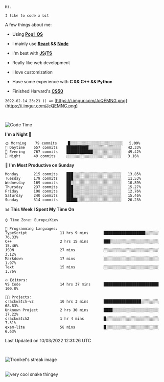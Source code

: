 ```
Hi.

I like to code a bit
```

A few things about me:

-   Using **[Pop!\_OS](https://pop.system76.com/)**

-   I mainly use **[React](https://reactjs.org/) && [Node](https://nodejs.org/en/)**

-   I'm best with **[JS](https://www.javascript.com/)/[TS](https://www.typescriptlang.org/)**

-   Really like web development

-   I love customization

-   Have some experience with **C && C++ && Python**

-   Finished Harvard's **[CS50](https://cs50.harvard.edu)**

`2022-02-14_23:21 () =>` [https://i.imgur.com/JcQEMNG.png](https://i.imgur.com/JcQEMNG.png)

<br>

<!--START_SECTION:waka-->
![Code Time](http://img.shields.io/badge/Code%20Time-414%20hrs%2010%20mins-blue)

**I'm a Night 🦉** 

```text
🌞 Morning    79 commits     █░░░░░░░░░░░░░░░░░░░░░░░░   5.09% 
🌆 Daytime    657 commits    ██████████░░░░░░░░░░░░░░░   42.33% 
🌃 Evening    767 commits    ████████████░░░░░░░░░░░░░   49.42% 
🌙 Night      49 commits     ░░░░░░░░░░░░░░░░░░░░░░░░░   3.16%

```
📅 **I'm Most Productive on Sunday** 

```text
Monday       215 commits    ███░░░░░░░░░░░░░░░░░░░░░░   13.85% 
Tuesday      179 commits    ███░░░░░░░░░░░░░░░░░░░░░░   11.53% 
Wednesday    169 commits    ██░░░░░░░░░░░░░░░░░░░░░░░   10.89% 
Thursday     237 commits    ███░░░░░░░░░░░░░░░░░░░░░░   15.27% 
Friday       198 commits    ███░░░░░░░░░░░░░░░░░░░░░░   12.76% 
Saturday     240 commits    ███░░░░░░░░░░░░░░░░░░░░░░   15.46% 
Sunday       314 commits    █████░░░░░░░░░░░░░░░░░░░░   20.23%

```


📊 **This Week I Spent My Time On** 

```text
⌚︎ Time Zone: Europe/Kiev

💬 Programming Languages: 
TypeScript               11 hrs 9 mins       ███████████████████░░░░░░   76.33% 
C++                      2 hrs 15 mins       ███░░░░░░░░░░░░░░░░░░░░░░   15.46% 
JSON                     27 mins             ░░░░░░░░░░░░░░░░░░░░░░░░░   3.12% 
Markdown                 17 mins             ░░░░░░░░░░░░░░░░░░░░░░░░░   1.97% 
Text                     15 mins             ░░░░░░░░░░░░░░░░░░░░░░░░░   1.76%

🔥 Editors: 
VS Code                  14 hrs 37 mins      █████████████████████████   100.0%

🐱‍💻 Projects: 
crackwatch-v2            10 hrs 3 mins       █████████████████░░░░░░░░   68.83% 
Unknown Project          2 hrs 30 mins       ████░░░░░░░░░░░░░░░░░░░░░   17.22% 
crackwatch2              1 hr 4 mins         █░░░░░░░░░░░░░░░░░░░░░░░░   7.31% 
exam-lite                58 mins             █░░░░░░░░░░░░░░░░░░░░░░░░   6.63%

```


 Last Updated on 10/03/2022 12:31:26 UTC
<!--END_SECTION:waka-->

<br>

<p><img align="center" src="https://github-readme-streak-stats.herokuapp.com/?user=Trunkelis&theme=dark" alt="Tronikel's streak image" /></p>

<br>

<img title="" src="https://raw.githubusercontent.com/Trunkelis/Trunkelis/output/github-contribution-grid-snake.svg" alt="very cool snake thingey" data-align="left">
